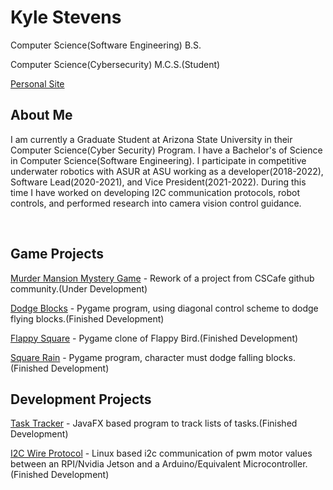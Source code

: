 # Kyle Stevens
<p>Computer Science(Software Engineering) B.S.</p>
<p>Computer Science(Cybersecurity) M.C.S.(Student)</p>
<a href="https://kyle-stevens.github.io/" target="_blank">Personal Site</a>

## About Me
<p>I am currently a Graduate Student at Arizona State University in their Computer Science(Cyber Security) Program. I have a Bachelor's of Science in Computer Science(Software Engineering). 
I participate in competitive underwater robotics with ASUR at ASU working as a developer(2018-2022), Software Lead(2020-2021), and Vice President(2021-2022). During this time I have worked on developing I2C 
communication protocols, robot controls, and performed research into camera vision control guidance.</p>
<br />

## Game Projects
<a href="https://github.com/kyle-stevens/murder-mansion" target="_blank">Murder Mansion Mystery Game</a> - Rework of a project from CSCafe github community.(Under Development)

<a href="https://github.com/kyle-stevens/dodge_blocks" target="_blank">Dodge Blocks</a> - Pygame program, using diagonal control scheme to dodge flying blocks.(Finished Development)

<a href="https://github.com/kyle-stevens/flappy_square" target="_blank">Flappy Square</a> - Pygame clone of Flappy Bird.(Finished Development)

<a href="https://github.com/kyle-stevens/SquareRain" target="_blank">Square Rain</a> - Pygame program, character must dodge falling blocks.(Finished Development)

## Development Projects
<a href="https://github.com/kyle-stevens/TaskTracker" target="_blank">Task Tracker</a> - JavaFX based program to track lists of tasks.(Finished Development)

<a href="https://github.com/kyle-stevens/ROS-ARDUINO-I2C-COMMUNICATION" target="_blank">I2C Wire Protocol</a> - Linux based i2c communication of pwm motor values between an RPI/Nvidia Jetson and a Arduino/Equivalent Microcontroller.(Finished Development)
















<!--
**kyle-stevens/kyle-stevens** is a ✨ _special_ ✨ repository because its `README.md` (this file) appears on your GitHub profile.

Here are some ideas to get you started:

- 🔭 I’m currently working on ...
- 🌱 I’m currently learning ...
- 👯 I’m looking to collaborate on ...
- 🤔 I’m looking for help with ...
- 💬 Ask me about ...
- 📫 How to reach me: ...
- 😄 Pronouns: ...
- ⚡ Fun fact: ...
-->


